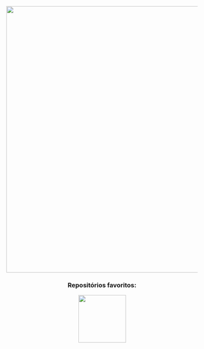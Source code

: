 <p align="center">
  
  <img src="https://wallpaperboat.com/wp-content/uploads/2020/06/05/43833/lo-fi-02.jpg" style="width: 700px;">
 
</p>

<p align="center">
  
  <div = align="center">

  <div align="center">

    
</div>
    <h3>Repositórios favoritos:</h3>
  <a href="https://github.com/mateuszebendo/serratec">
  <img align="center"  src="https://github-readme-stats.vercel.app/api/pin/?username=mateuszebendo&repo=serratec&hide_border=true&theme=radical" height="125em" />
  </a>
</p>


